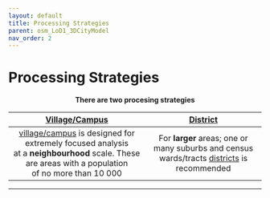 ```yaml
---
layout: default
title: Processing Strategies
parent: osm_LoD1_3DCityModel
nav_order: 2
---
```


# Processing Strategies
<!-- {: .no_toc } -->

<p align="center"><b>There are two procesing strategies</b></p>

| [Village/Campus](https://github.com/AdrianKriger/osm_LoD1_3DCityModel/tree/main/village_campus) | [District](https://github.com/AdrianKriger/osm_LoD1_3DCityModel/tree/main/districts)  |
| :-----: | :-----: |
| [village/campus]((https://github.com/AdrianKriger/osm_LoD1_3DCityModel/tree/main/village_campus)) is designed for extremely focused analysis <br /> at a **neighbourhood** scale. These are areas with a population <br /> of no more than 10 000| For **larger** areas; one or many suburbs and census <br /> wards/tracts [districts]((https://github.com/AdrianKriger/osm_LoD1_3DCityModel/tree/main/districts)) is recommended|

<!--  Table of contents
{: .no_toc .text-delta }

1. TOC
{:toc}--> 

---

